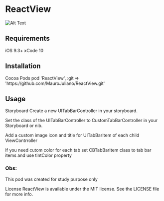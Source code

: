 # ReactView

![Alt Text](https://media.giphy.com/media/bGNxJvQlyqomnC9mKo/giphy.gif)

<h2>Requirements</h2>

iOS 9.3+
xCode 10

<h2>Installation</h2>
Cocoa Pods
pod 'ReactView', :git => 'https://github.com/MauroJuliano/ReactView.git'

<h2>Usage</h2>

Storyboard
Create a new UITabBarController in your storyboard.

Set the class of the UITabBarController to CustomTabBarController in your Storyboard or nib.

Add a custom image icon and title for UITabBarItem of each child ViewContrroller

If you need cutom color for each tab set CBTabBarItem class to tab bar items and use tintColor property

<h3> Obs: </h3>
This pod was created for study purpose only

License
ReactView is available under the MIT license. See the LICENSE file for more info.
